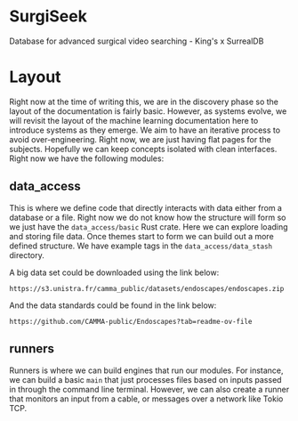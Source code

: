 # SurgiSeek

Database for advanced surgical video searching - King's x SurrealDB

# Layout

Right now at the time of writing this, we are in the discovery phase so the layout of the documentation is fairly basic. However, as systems evolve, we will revisit the layout of the machine learning documentation here to introduce systems as they emerge. We aim to have an iterative process to avoid over-engineering. Right now, we are just having flat pages for the subjects. Hopefully we can keep concepts isolated with clean interfaces. Right now we have the following modules:

## data_access

This is where we define code that directly interacts with data either from a database or a file. Right now we do not know how the structure will
form so we just have the `data_access/basic` Rust crate. Here we can explore loading and storing file data. Once themes start to form we can
build out a more defined structure. We have example tags in the `data_access/data_stash` directory.

A big data set could be downloaded using the link below:

```
https://s3.unistra.fr/camma_public/datasets/endoscapes/endoscapes.zip
```

And the data standards could be found in the link below:

```
https://github.com/CAMMA-public/Endoscapes?tab=readme-ov-file
```


## runners

Runners is where we can build engines that run our modules. For instance, we can build a basic `main` that just processes files based on inputs
passed in through the command line terminal. However, we can also create a runner that monitors an input from a cable, or messages over a network like Tokio TCP.
